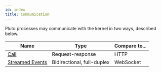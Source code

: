 ```yaml
---
id: index
title: Communication
---
```


Pluto processes may communicate with the kernel in two ways, described below.

| Name                                       | Type                       | Compare to... |
|--------------------------------------------|----------------------------|---------------|
| [Call](/kernel/calls)                      | Request-response           | HTTP          |
| [Streamed Events](/kernel/streamed-events) | Bidirectional, full-duplex | WebSocket     |